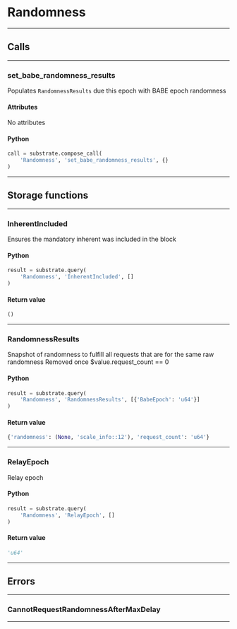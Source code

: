 
# Randomness

---------
## Calls

---------
### set_babe_randomness_results
Populates `RandomnessResults` due this epoch with BABE epoch randomness
#### Attributes
No attributes

#### Python
```python
call = substrate.compose_call(
    'Randomness', 'set_babe_randomness_results', {}
)
```

---------
## Storage functions

---------
### InherentIncluded
 Ensures the mandatory inherent was included in the block

#### Python
```python
result = substrate.query(
    'Randomness', 'InherentIncluded', []
)
```

#### Return value
```python
()
```
---------
### RandomnessResults
 Snapshot of randomness to fulfill all requests that are for the same raw randomness
 Removed once $value.request_count == 0

#### Python
```python
result = substrate.query(
    'Randomness', 'RandomnessResults', [{'BabeEpoch': 'u64'}]
)
```

#### Return value
```python
{'randomness': (None, 'scale_info::12'), 'request_count': 'u64'}
```
---------
### RelayEpoch
 Relay epoch

#### Python
```python
result = substrate.query(
    'Randomness', 'RelayEpoch', []
)
```

#### Return value
```python
'u64'
```
---------
## Errors

---------
### CannotRequestRandomnessAfterMaxDelay

---------